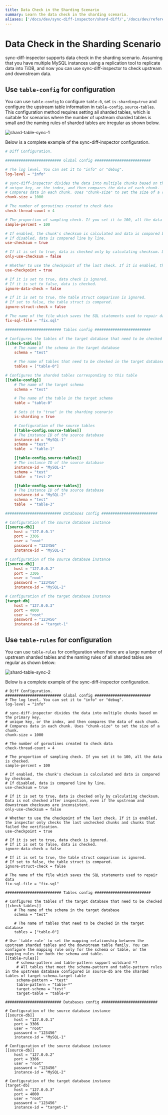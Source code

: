 ```yaml
---
title: Data Check in the Sharding Scenario
summary: Learn the data check in the sharding scenario.
aliases: ['/docs/dev/sync-diff-inspector/shard-diff/','/docs/dev/reference/tools/sync-diff-inspector/shard-diff/']
---
```


# Data Check in the Sharding Scenario

sync-diff-inspector supports data check in the sharding scenario. Assuming that you have multiple MySQL instances using a replication tool to replicate data into TiDB, and now you can use sync-diff-inspector to check upstream and downstream data.

## Use `table-config` for configuration

You can use `table-config` to configure `table-0`, set `is-sharding=true` and configure the upstream table information in `table-config.source-tables`. This configuration method requires setting all sharded tables, which is suitable for scenarios where the number of upstream sharded tables is small and the naming rules of sharded tables are irregular as shown below.

![shard-table-sync-1](/media/shard-table-sync-1.png)

Below is a complete example of the sync-diff-inspector configuration.

``` toml
# Diff Configuration.

######################### Global config #########################

# The log level. You can set it to "info" or "debug".
log-level = "info"

# sync-diff-inspector divides the data into multiple chunks based on the primary key,
# unique key, or the index, and then compares the data of each chunk.
# Compares data in each chunk. Uses "chunk-size" to set the size of a chunk.
chunk-size = 1000

# The number of goroutines created to check data
check-thread-count = 4

# The proportion of sampling check. If you set it to 100, all the data is checked.
sample-percent = 100

# If enabled, the chunk's checksum is calculated and data is compared by checksum.
# If disabled, data is compared line by line.
use-checksum = true

# If it is set to true, data is checked only by calculating checksum. Data is not checked after inspection, even if the upstream and downstream checksums are inconsistent.
only-use-checksum = false

# Whether to use the checkpoint of the last check. If it is enabled, the inspector only checks the last unchecked chunks and chunks that failed the verification.
use-checkpoint = true

# If it is set to true, data check is ignored.
# If it is set to false, data is checked.
ignore-data-check = false

# If it is set to true, the table struct comparison is ignored.
# If set to false, the table struct is compared.
ignore-struct-check = false

# The name of the file which saves the SQL statements used to repair data
fix-sql-file = "fix.sql"

######################### Tables config #########################

# Configures the tables of the target database that need to be checked
[[check-tables]]
    # The name of the schema in the target database
    schema = "test"

    # The name of tables that need to be checked in the target database
    tables = ["table-0"]

# Configures the sharded tables corresponding to this table
[[table-config]]
    # The name of the target schema
    schema = "test"

    # The name of the table in the target schema
    table = "table-0"

    # Sets it to "true" in the sharding scenario
    is-sharding = true

    # Configuration of the source tables
    [[table-config.source-tables]]
    # The instance ID of the source database
    instance-id = "MySQL-1"
    schema = "test"
    table  = "table-1"

    [[table-config.source-tables]]
    # The instance ID of the source database
    instance-id = "MySQL-1"
    schema = "test"
    table  = "test-2"

    [[table-config.source-tables]]
    # The instance ID of the source database
    instance-id = "MySQL-2"
    schema = "test"
    table  = "table-3"

######################### Databases config #########################

# Configuration of the source database instance
[[source-db]]
    host = "127.0.0.1"
    port = 3306
    user = "root"
    password = "123456"
    instance-id = "MySQL-1"

# Configuration of the source database instance
[[source-db]]
    host = "127.0.0.2"
    port = 3306
    user = "root"
    password = "123456"
    instance-id = "MySQL-2"

# Configuration of the target database instance
[target-db]
    host = "127.0.0.3"
    port = 4000
    user = "root"
    password = "123456"
    instance-id = "target-1"
```

## Use `table-rules` for configuration

You can use `table-rules` for configuration when there are a large number of upstream sharded tables and the naming rules of all sharded tables are regular as shown below:

![shard-table-sync-2](/media/shard-table-sync-2.png)

Below is a complete example of the sync-diff-inspector configuration.

```
# Diff Configuration.
######################### Global config #########################
# The log level. You can set it to "info" or "debug".
log-level = "info"

# sync-diff-inspector divides the data into multiple chunks based on the primary key,
# unique key, or the index, and then compares the data of each chunk.
# Compares data in each chunk. Uses "chunk-size" to set the size of a chunk.
chunk-size = 1000

# The number of goroutines created to check data
check-thread-count = 4

# The proportion of sampling check. If you set it to 100, all the data is checked.
sample-percent = 100

# If enabled, the chunk's checksum is calculated and data is compared by checksum.
# If disabled, data is compared line by line.
use-checksum = true

# If it is set to true, data is checked only by calculating checksum. Data is not checked after inspection, even if the upstream and downstream checksums are inconsistent.
only-use-checksum = false

# Whether to use the checkpoint of the last check. If it is enabled, the inspector only checks the last unchecked chunks and chunks that failed the verification.
use-checkpoint = true

# If it is set to true, data check is ignored.
# If it is set to false, data is checked.
ignore-data-check = false

# If it is set to true, the table struct comparison is ignored.
# If set to false, the table struct is compared.
ignore-struct-check = false

# The name of the file which saves the SQL statements used to repair data
fix-sql-file = "fix.sql"

######################### Tables config #########################

# Configures the tables of the target database that need to be checked
[[check-tables]]
    # The name of the schema in the target database
    schema = "test"

    # The name of tables that need to be checked in the target database
    tables = ["table-0"]

# Use `table-rule` to set the mapping relationship between the upstream sharded tables and the downstream table family. You can configure the mapping rule only for the schema or table, or the mapping rules for both the schema and table.
[[table-rules]]
     # schema-pattern and table-pattern support wildcard *?
     # All tables that meet the schema-pattern and table-pattern rules in the upstream database configured in source-db are the sharded tables of target-schema.target-table
     schema-pattern = "test"
     table-pattern = "table-*"
     target-schema = "test"
     target-table = "table-0"

######################### Databases config #########################

# Configuration of the source database instance
[[source-db]]
    host = "127.0.0.1"
    port = 3306
    user = "root"
    password = "123456"
    instance-id = "MySQL-1"

# Configuration of the source database instance
[[source-db]]
    host = "127.0.0.2"
    port = 3306
    user = "root"
    password = "123456"
    instance-id = "MySQL-2"

# Configuration of the target database instance
[target-db]
    host = "127.0.0.3"
    port = 4000
    user = "root"
    password = "123456"
    instance-id = "target-1"
```